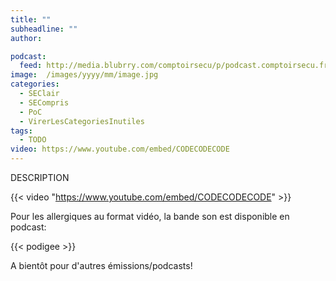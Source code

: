 ```yaml
---
title: ""
subheadline: ""
author:

podcast:
  feed: http://media.blubrry.com/comptoirsecu/p/podcast.comptoirsecu.fr/filename.mp3
image:  /images/yyyy/mm/image.jpg
categories:
  - SEClair
  - SECompris
  - PoC
  - VirerLesCategoriesInutiles
tags:
  - TODO
video: https://www.youtube.com/embed/CODECODECODE
---
```


DESCRIPTION

{{< video "https://www.youtube.com/embed/CODECODECODE" >}}

Pour les allergiques au format vidéo, la bande son est disponible en podcast:

{{< podigee >}}

A bientôt pour d'autres émissions/podcasts!
